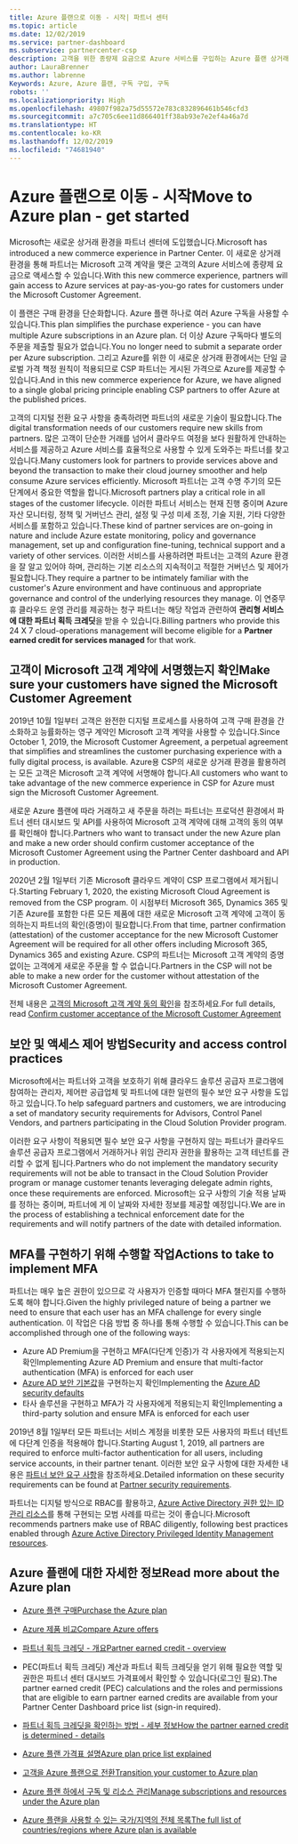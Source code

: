 ```yaml
---
title: Azure 플랜으로 이동 - 시작| 파트너 센터
ms.topic: article
ms.date: 12/02/2019
ms.service: partner-dashboard
ms.subservice: partnercenter-csp
description: 고객을 위한 종량제 요금으로 Azure 서비스를 구입하는 Azure 플랜 상거래 환경에 대해 알아봅니다. 새 보안 요구 사항에 대해서도 알아봅니다.
author: LauraBrenner
ms.author: labrenne
Keywords: Azure, Azure 플랜, 구독 구입, 구독
robots: ''
ms.localizationpriority: High
ms.openlocfilehash: 49807f982a75d55572e783c832896461b546cfd3
ms.sourcegitcommit: a7c705c6ee11d866401ff38ab93e7e2ef4a46a7d
ms.translationtype: HT
ms.contentlocale: ko-KR
ms.lasthandoff: 12/02/2019
ms.locfileid: "74681940"
---
```

# <a name="move-to-azure-plan---get-started"></a><span data-ttu-id="ddca3-105">Azure 플랜으로 이동 - 시작</span><span class="sxs-lookup"><span data-stu-id="ddca3-105">Move to Azure plan - get started</span></span>

<span data-ttu-id="ddca3-106">Microsoft는 새로운 상거래 환경을 파트너 센터에 도입했습니다.</span><span class="sxs-lookup"><span data-stu-id="ddca3-106">Microsoft has introduced a new commerce experience in Partner Center.</span></span>  <span data-ttu-id="ddca3-107">이 새로운 상거래 환경을 통해 파트너는 Microsoft 고객 계약을 맺은 고객의 Azure 서비스에 종량제 요금으로 액세스할 수 있습니다.</span><span class="sxs-lookup"><span data-stu-id="ddca3-107">With this new commerce experience, partners will gain access to Azure services at pay-as-you-go rates for customers under the Microsoft Customer Agreement.</span></span>

<span data-ttu-id="ddca3-108">이 플랜은 구매 환경을 단순화합니다. Azure 플랜 하나로 여러 Azure 구독을 사용할 수 있습니다.</span><span class="sxs-lookup"><span data-stu-id="ddca3-108">This plan simplifies the purchase experience - you can have multiple Azure subscriptions in an Azure plan.</span></span> <span data-ttu-id="ddca3-109">더 이상 Azure 구독마다 별도의 주문을 제출할 필요가 없습니다.</span><span class="sxs-lookup"><span data-stu-id="ddca3-109">You no longer need to submit a separate order per Azure subscription.</span></span> <span data-ttu-id="ddca3-110">그리고 Azure를 위한 이 새로운 상거래 환경에서는 단일 글로벌 가격 책정 원칙이 적용되므로 CSP 파트너는 게시된 가격으로 Azure를 제공할 수 있습니다.</span><span class="sxs-lookup"><span data-stu-id="ddca3-110">And in this new commerce experience for Azure, we have aligned to a single global pricing principle enabling CSP partners to offer Azure at the published prices.</span></span>

<span data-ttu-id="ddca3-111">고객의 디지털 전환 요구 사항을 충족하려면 파트너의 새로운 기술이 필요합니다.</span><span class="sxs-lookup"><span data-stu-id="ddca3-111">The digital transformation needs of our customers require new skills from partners.</span></span> <span data-ttu-id="ddca3-112">많은 고객이 단순한 거래를 넘어서 클라우드 여정을 보다 원활하게 안내하는 서비스를 제공하고 Azure 서비스를 효율적으로 사용할 수 있게 도와주는 파트너를 찾고 있습니다.</span><span class="sxs-lookup"><span data-stu-id="ddca3-112">Many customers look for partners to provide services above and beyond the transaction to make their cloud journey smoother and help consume Azure services efficiently.</span></span> <span data-ttu-id="ddca3-113">Microsoft 파트너는 고객 수명 주기의 모든 단계에서 중요한 역할을 합니다.</span><span class="sxs-lookup"><span data-stu-id="ddca3-113">Microsoft partners play a critical role in all stages of the customer lifecycle.</span></span> <span data-ttu-id="ddca3-114">이러한 파트너 서비스는 현재 진행 중이며 Azure 자산 모니터링, 정책 및 거버넌스 관리, 설정 및 구성 미세 조정, 기술 지원, 기타 다양한 서비스를 포함하고 있습니다.</span><span class="sxs-lookup"><span data-stu-id="ddca3-114">These kind of partner services are on-going in nature and include Azure estate monitoring, policy and governance management, set up and configuration fine-tuning, technical support and a variety of other services.</span></span> <span data-ttu-id="ddca3-115">이러한 서비스를 사용하려면 파트너는 고객의 Azure 환경을 잘 알고 있어야 하며, 관리하는 기본 리소스의 지속적이고 적절한 거버넌스 및 제어가 필요합니다.</span><span class="sxs-lookup"><span data-stu-id="ddca3-115">They require a partner to be intimately familiar with the customer's Azure environment and have continuous and appropriate governance and control of the underlying resources they manage.</span></span> <span data-ttu-id="ddca3-116">이 연중무휴 클라우드 운영 관리를 제공하는 청구 파트너는 해당 작업과 관련하여 **관리형 서비스에 대한 파트너 획득 크레딧**을 받을 수 있습니다.</span><span class="sxs-lookup"><span data-stu-id="ddca3-116">Billing partners who provide this 24 X 7 cloud-operations management will become eligible for a **Partner earned credit for services managed** for that work.</span></span>

## <a name="make-sure-your-customers-have-signed-the-microsoft-customer-agreement"></a><span data-ttu-id="ddca3-117">고객이 Microsoft 고객 계약에 서명했는지 확인</span><span class="sxs-lookup"><span data-stu-id="ddca3-117">Make sure your customers have signed the Microsoft Customer Agreement</span></span>

<span data-ttu-id="ddca3-118">2019년 10월 1일부터 고객은 완전한 디지털 프로세스를 사용하여 고객 구매 환경을 간소화하고 능률화하는 영구 계약인 Microsoft 고객 계약을 사용할 수 있습니다.</span><span class="sxs-lookup"><span data-stu-id="ddca3-118">Since October 1, 2019, the Microsoft Customer Agreement, a perpetual agreement that simplifies and streamlines the customer purchasing experience with a fully digital process, is available.</span></span> <span data-ttu-id="ddca3-119">Azure용 CSP의 새로운 상거래 환경을 활용하려는 모든 고객은 Microsoft 고객 계약에 서명해야 합니다.</span><span class="sxs-lookup"><span data-stu-id="ddca3-119">All customers who want to take advantage of the new commerce experience in CSP for Azure must sign the Microsoft Customer Agreement.</span></span>

<span data-ttu-id="ddca3-120">새로운 Azure 플랜에 따라 거래하고 새 주문을 하려는 파트너는 프로덕션 환경에서 파트너 센터 대시보드 및 API를 사용하여 Microsoft 고객 계약에 대해 고객의 동의 여부를 확인해야 합니다.</span><span class="sxs-lookup"><span data-stu-id="ddca3-120">Partners who want to transact under the new Azure plan and make a new order should confirm customer acceptance of the Microsoft Customer Agreement using the Partner Center dashboard and API in production.</span></span>

<span data-ttu-id="ddca3-121">2020년 2월 1일부터 기존 Microsoft 클라우드 계약이 CSP 프로그램에서 제거됩니다.</span><span class="sxs-lookup"><span data-stu-id="ddca3-121">Starting February 1, 2020, the existing Microsoft Cloud Agreement is removed from the CSP program.</span></span> <span data-ttu-id="ddca3-122">이 시점부터 Microsoft 365, Dynamics 365 및 기존 Azure를 포함한 다른 모든 제품에 대한 새로운 Microsoft 고객 계약에 고객이 동의하는지 파트너의 확인(증명)이 필요합니다.</span><span class="sxs-lookup"><span data-stu-id="ddca3-122">From that time, partner confirmation (attestation) of the customer acceptance for the new Microsoft Customer Agreement will be required for all other offers including Microsoft 365, Dynamics 365 and existing Azure.</span></span> <span data-ttu-id="ddca3-123">CSP의 파트너는 Microsoft 고객 계약의 증명 없이는 고객에게 새로운 주문을 할 수 없습니다.</span><span class="sxs-lookup"><span data-stu-id="ddca3-123">Partners in the CSP will not be able to make a new order for the customer without attestation of the Microsoft Customer Agreement.</span></span>

<span data-ttu-id="ddca3-124">전체 내용은 [고객의 Microsoft 고객 계약 동의 확인](confirm-customer-agreement.md)을 참조하세요.</span><span class="sxs-lookup"><span data-stu-id="ddca3-124">For full details, read [Confirm customer acceptance of the Microsoft Customer Agreement](confirm-customer-agreement.md)</span></span>

## <a name="security-and-access-control-practices"></a><span data-ttu-id="ddca3-125">보안 및 액세스 제어 방법</span><span class="sxs-lookup"><span data-stu-id="ddca3-125">Security and access control practices</span></span>

<span data-ttu-id="ddca3-126">Microsoft에서는 파트너와 고객을 보호하기 위해 클라우드 솔루션 공급자 프로그램에 참여하는 관리자, 제어판 공급업체 및 파트너에 대한 일련의 필수 보안 요구 사항을 도입하고 있습니다.</span><span class="sxs-lookup"><span data-stu-id="ddca3-126">To help safeguard partners and customers, we are introducing a set of mandatory security requirements for Advisors, Control Panel Vendors, and partners participating in the Cloud Solution Provider program.</span></span>

<span data-ttu-id="ddca3-127">이러한 요구 사항이 적용되면 필수 보안 요구 사항을 구현하지 않는 파트너가 클라우드 솔루션 공급자 프로그램에서 거래하거나 위임 관리자 권한을 활용하는 고객 테넌트를 관리할 수 없게 됩니다.</span><span class="sxs-lookup"><span data-stu-id="ddca3-127">Partners who do not implement the mandatory security requirements will not be able to transact in the Cloud Solution Provider program or manage customer tenants leveraging delegate admin rights, once these requirements are enforced.</span></span> <span data-ttu-id="ddca3-128">Microsoft는 요구 사항의 기술 적용 날짜를 정하는 중이며, 파트너에 게 이 날짜와 자세한 정보를 제공할 예정입니다.</span><span class="sxs-lookup"><span data-stu-id="ddca3-128">We are in the process of establishing a technical enforcement date for the requirements and will notify partners of the date with detailed information.</span></span>

## <a name="actions-to-take-to-implement-mfa"></a><span data-ttu-id="ddca3-129">MFA를 구현하기 위해 수행할 작업</span><span class="sxs-lookup"><span data-stu-id="ddca3-129">Actions to take to implement MFA</span></span>

<span data-ttu-id="ddca3-130">파트너는 매우 높은 권한이 있으므로 각 사용자가 인증할 때마다 MFA 챌린지를 수행하도록 해야 합니다.</span><span class="sxs-lookup"><span data-stu-id="ddca3-130">Given the highly privileged nature of being a partner we need to ensure that each user has an MFA challenge for every single authentication.</span></span> <span data-ttu-id="ddca3-131">이 작업은 다음 방법 중 하나를 통해 수행할 수 있습니다.</span><span class="sxs-lookup"><span data-stu-id="ddca3-131">This can be accomplished through one of the following ways:</span></span>

- <span data-ttu-id="ddca3-132">Azure AD Premium을 구현하고 MFA(다단계 인증)가 각 사용자에게 적용되는지 확인</span><span class="sxs-lookup"><span data-stu-id="ddca3-132">Implementing Azure AD Premium and ensure that multi-factor authentication (MFA) is enforced for each user</span></span>
- <span data-ttu-id="ddca3-133">[Azure AD 보안 기본값](https://docs.microsoft.com/azure/active-directory/conditional-access/concept-conditional-access-security-defaults)을 구현하는지 확인</span><span class="sxs-lookup"><span data-stu-id="ddca3-133">Implementing the [Azure AD security defaults](https://docs.microsoft.com/azure/active-directory/conditional-access/concept-conditional-access-security-defaults)</span></span>
- <span data-ttu-id="ddca3-134">타사 솔루션을 구현하고 MFA가 각 사용자에게 적용되는지 확인</span><span class="sxs-lookup"><span data-stu-id="ddca3-134">Implementing a third-party solution and ensure MFA is enforced for each user</span></span>

<span data-ttu-id="ddca3-135">2019년 8월 1일부터 모든 파트너는 서비스 계정을 비롯한 모든 사용자의 파트너 테넌트에 다단계 인증을 적용해야 합니다.</span><span class="sxs-lookup"><span data-stu-id="ddca3-135">Starting August 1, 2019, all partners are required to enforce multi-factor authentication for all users, including service accounts, in their partner tenant.</span></span> <span data-ttu-id="ddca3-136">이러한 보안 요구 사항에 대한 자세한 내용은 [파트너 보안 요구 사항](https://docs.microsoft.com/partner-center/partner-security-requirements)을 참조하세요.</span><span class="sxs-lookup"><span data-stu-id="ddca3-136">Detailed information on these security requirements can be found at [Partner security requirements](https://docs.microsoft.com/partner-center/partner-security-requirements).</span></span>

<span data-ttu-id="ddca3-137">파트너는 디지털 방식으로 RBAC를 활용하고, [Azure Active Directory 권한 있는 ID 관리 리소스](https://docs.microsoft.com/azure/active-directory/privileged-identity-management/pim-configure)를 통해 구현되는 모범 사례를 따르는 것이 좋습니다.</span><span class="sxs-lookup"><span data-stu-id="ddca3-137">Microsoft recommends partners make use of RBAC diligently, following best practices enabled through [Azure Active Directory Privileged Identity Management resources](https://docs.microsoft.com/azure/active-directory/privileged-identity-management/pim-configure).</span></span>

## <a name="read-more-about-the-azure-plan"></a><span data-ttu-id="ddca3-138">Azure 플랜에 대한 자세한 정보</span><span class="sxs-lookup"><span data-stu-id="ddca3-138">Read more about the Azure plan</span></span>

- [<span data-ttu-id="ddca3-139">Azure 플랜 구매</span><span class="sxs-lookup"><span data-stu-id="ddca3-139">Purchase the Azure plan</span></span>](purchase-azure-plan.md)

- [<span data-ttu-id="ddca3-140">Azure 제품 비교</span><span class="sxs-lookup"><span data-stu-id="ddca3-140">Compare Azure offers</span></span>](compare-azure-offers.md)

- [<span data-ttu-id="ddca3-141">파트너 획득 크레딧 - 개요</span><span class="sxs-lookup"><span data-stu-id="ddca3-141">Partner earned credit - overview</span></span>](partner-earned-credit.md)

- <span data-ttu-id="ddca3-142">PEC(파트너 획득 크레딧) 계산과 파트너 획득 크레딧을 얻기 위해 필요한 역할 및 권한은 파트너 센터 대시보드 가격표에서 확인할 수 있습니다(로그인 필요).</span><span class="sxs-lookup"><span data-stu-id="ddca3-142">The partner earned credit (PEC) calculations and the roles and permissions that are eligible to earn partner earned credits are available from your Partner Center Dashboard price list (sign-in required).</span></span>

- [<span data-ttu-id="ddca3-143">파트너 획득 크레딧을 확인하는 방법 - 세부 정보</span><span class="sxs-lookup"><span data-stu-id="ddca3-143">How the partner earned credit is determined - details</span></span>](partner-earned-credit-explanation.md)
- [<span data-ttu-id="ddca3-144">Azure 플랜 가격표 설명</span><span class="sxs-lookup"><span data-stu-id="ddca3-144">Azure plan price list explained</span></span>](azure-plan-price-list.md)
- [<span data-ttu-id="ddca3-145">고객을 Azure 플랜으로 전환</span><span class="sxs-lookup"><span data-stu-id="ddca3-145">Transition your customer to Azure plan</span></span>](azure-plan-transition.md)
- [<span data-ttu-id="ddca3-146">Azure 플랜 하에서 구독 및 리소스 관리</span><span class="sxs-lookup"><span data-stu-id="ddca3-146">Manage subscriptions and resources under the Azure plan</span></span>](azure-plan-manage.md)
- [<span data-ttu-id="ddca3-147">Azure 플랜을 사용할 수 있는 국가/지역의 전체 목록</span><span class="sxs-lookup"><span data-stu-id="ddca3-147">The full list of countries/regions where Azure plan is available</span></span>](https://query.prod.cms.rt.microsoft.com/cms/api/am/binary/RE3QN0x)
